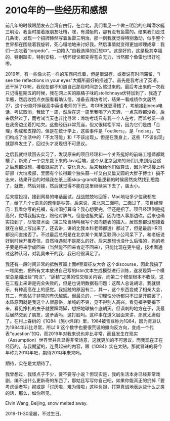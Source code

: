 # 201Q年的一些经历和感想

前几年的时候跟朋友去台湾自由行，在台北，我们看见一个做三明治的店叫潜水艇三明治。我当时接着跟朋友吐槽，嘿，有潜艇的，那有没有鱼雷的。结果我们走过几条街，发现一个招牌赫然写着鱼雷三明治。那一刻我就觉得特别激动，似乎整个世界都在围绕着我旋转，死心塌地地来讨好我。然后事情就变得更加顺理成章：我们一边吃着“torpedo”，一边陷入“自我选择的幻想中”。这是好的，这是极其幸福的，特别踏实，特别安稳，一切怀疑论都变得苍白无力，当然那个鱼雷也很好吃啦。

2019年，有一些像火花一样的东西闪烁着，但是很温存，或者说有时间滞留，“i see the reflections in your eyes”大概所最好的描述了。首先是我考出了英语，还干掉了GRE，我现在都不知道自己那段时间怎么熬过来的。最后考出来的一次我只记得星期五的时候，我在网上买的瓶橘子味的stolichnaya伏特加到了，我造了半瓶，然后收拾点衣服看看确认信，准备去潍坊考试，结果一看成绩作文居然27，这个分能吓掉我高中英语老师的下巴。考GRE就更滑稽了，考前接到neea电话，考试取消，我延了一周，然后在这一周里我喝了六天酒，一点东西都没看，后来居然过了，而考试当天也非比寻常：潍坊考场只有我一个人在考，而监考员一直在我旁边坐着打哈欠。这些经历非常荒诞，但又很稀松平常，因为它们是由「合理」构成和支撑的，但是在统计学上，这些事件是「outliers」，是「noise」，它们构成了生活中的「不太可能」和「不该出现」。但是在我身上，这些「不该出现」就那样发生了，回过头才发现很不可思议。

之后我就继续回去实习了，发现原来的项目经理和一个关系挺好的前端工程师都跳槽了，新来了一个京东裁下来的Java后端，这个从北京回来的哥们儿来到烟台这之后想都没想，接着就买房了。变化真大。后来我给他们做算法，因为听说楼上科研部（大垃圾部，里面有个长得跟个独头蒜一样又白又扁又圆的大胖子博士）搞不出来，结果开会的时候我在纸上画skip-gram向量逻辑的时候居然突然找到思路了，就做，然后对接，然后就觉得不能在这里继续呆下去了，庙太小。

后来投投投，接到网易的电话面试，战战兢兢地回答，Mac地址多少位我都忘了，给了几个c语言的题倒是秒答。后来说，来北京二面吧，二面过了，项目经理问：我看你写的托福，有出国打算吗？我心想要完，但还是招了。项目经理倒是挺高兴，觉得我挺实在，跟他对脾气，但是也挺失望，因为怕人事那边砍。后来也确实拉到了，尽管技术面（第三轮当场叫我写个双向链表的插入，居然想都没想接着就在白板上写出来了，还去讲，讲的比我本科老师都透）都过了，但是最后HR问都没问直接否了。不过最后总归是在北京某个某某互联网小公司呆下了，和老板说好到时候开推荐信，自然待遇就不是那么的好。后来想想也没什么后悔的，妈的老子要是将来学成回来（当然能不回来肯定不回来），只能比现在更牛逼，技术面通过这种认可，对乳臭未干的我，我已经很满足了。

我还有一段时间非常的抵触豆瓣上面#豆瓣征友大会 这个discourse，因此我搞了一堆爬虫，把所有文本放进自己写的lstm文本生成模型进行训练，遂发现第一个模型总是蹦出些“肉汉”，“舔精”之类的性交相关内容，而第二个模型根本不收敛，这在工程上来讲是完全失败的，但是也说明数据有问题：这帮人总说胡话。我就很乐，有种高高在上的感觉。我抵触的原因有二，其一，这个东西变成了相亲大会，其二，有些帖子非常的有优越感。但最总的，一切理性分析都只不过是开脱罢了，本质原因就是我这个人很恶俗，单纯的不爽，见不得别人高兴，看见福字要揭下来，看见挣扎的虫子就要踩两脚，想把地球搞个底朝天。但讽刺的地方在于，我最后居然交到了朋友，这矛盾吗，这打脸吗。这种事在道义层面来讲，那就太庸俗了。在村上春树的《1Q84（施小炜译》里，1984被青豆称为1Q84，因为青豆认为1984年非比寻常，所以'9'这个数字也要很荒诞的撇向反方向，变成一个代表“question”的Q，而2019年对我来说也非比寻常，而且发生在现实（Assumption）世界里并且显得非常诗意，这就更加的不可思议，而我现在正在经历的，与我期望的，连贯起来的内容，跟《1Q84》实在太贴。那就冒昧的将今年称为201Q年吧，期待201Q年未来吗。

期待，实在是太期待了。

我曾想过，我怪点子不少，要不要写小说？但现实是，我的生活本身已经非常戏剧，编不出什么更新奇的东西了，那姑且写写你自己吧，如果你能真正的扔掉「要考虑读者写」抑或是「讨厌啦，难为情啦」这种负担，打算真诚地表达些什么之类的话，那么，如你所见。

Elvin Wang, Beijing, snow melted away.


2019-11-30凌晨，不过生日。
